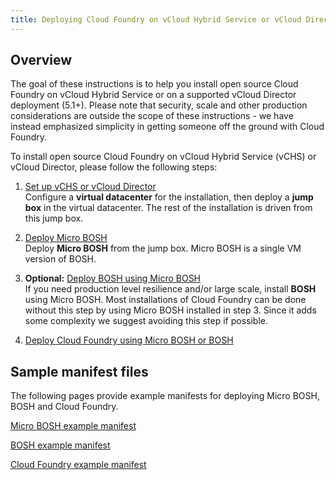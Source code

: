 ```yaml
---
title: Deploying Cloud Foundry on vCloud Hybrid Service or vCloud Director
---
```


## Overview ##

The goal of these instructions is to help you install open source Cloud Foundry on vCloud Hybrid Service or on a supported vCloud Director deployment (5.1+). Please note that security, scale and other production considerations are outside the scope of these instructions - we have instead emphasized simplicity in getting someone off the ground with Cloud Foundry.

To install open source Cloud Foundry on vCloud Hybrid Service (vCHS) or vCloud Director, please follow the following steps:

1. [Set up vCHS or vCloud Director](setup_vcloud.html)  
Configure a **virtual datacenter** for the installation, then deploy a **jump box** in the virtual datacenter. The rest of the installation is driven from this jump box.

2. [Deploy Micro BOSH](deploying_micro_bosh.html)  
Deploy **Micro BOSH** from the jump box. Micro BOSH is a single VM version of BOSH.

3. **Optional:** [Deploy BOSH using Micro BOSH](deploying_bosh_with_micro_bosh.html)  
If you need production level resilience and/or large scale, install **BOSH** using Micro BOSH. Most installations of Cloud Foundry can be done without this step by using Micro BOSH installed in step 3. Since it adds some complexity we suggest avoiding this step if possible.

4. [Deploy Cloud Foundry using Micro BOSH or BOSH](deploy_cf.html)


## Sample manifest files ##


The following pages provide example manifests for deploying Micro BOSH, BOSH and Cloud Foundry.

[Micro BOSH example manifest](micro-bosh-example-manifest.html)

[BOSH example manifest](bosh-example-manifest.html)

[Cloud Foundry example manifest](cloud-foundry-example-manifest.html)